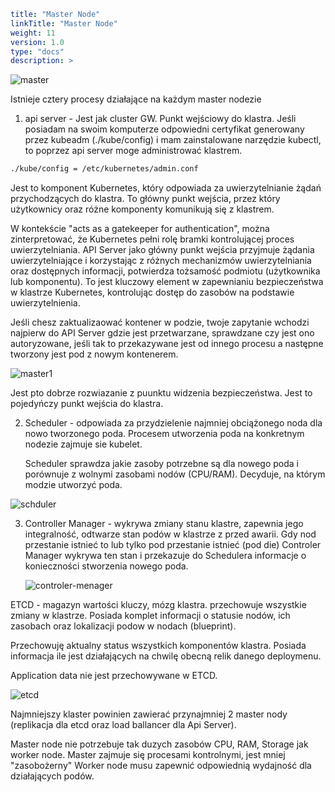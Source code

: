 ```yaml
title: "Master Node"
linkTitle: "Master Node"
weight: 11
version: 1.0
type: "docs"
description: >
```

![master](../02-architecture/master.png)

Istnieje cztery procesy działające na każdym master nodezie

1. api server -  Jest jak cluster GW. Punkt wejściowy do klastra.
Jeśli posiadam na swoim komputerze odpowiedni certyfikat generowany przez kubeadm (./kube/config) i mam zainstalowane narzędzie kubectl, to poprzez api server moge administrować klastrem.

```bash
./kube/config = /etc/kubernetes/admin.conf
```
   
   Jest to komponent Kubernetes, który odpowiada za uwierzytelnianie żądań przychodzących do klastra. To główny punkt wejścia, przez który użytkownicy oraz różne komponenty komunikują się z klastrem.
   
   W kontekście "acts as a gatekeeper for authentication", można zinterpretować, że Kubernetes pełni rolę bramki kontrolującej proces uwierzytelniania. API Server jako główny punkt wejścia przyjmuje żądania uwierzytelniające i korzystając z różnych mechanizmów uwierzytelniania oraz dostępnych informacji, potwierdza tożsamość podmiotu (użytkownika lub komponentu). To jest kluczowy element w zapewnianiu bezpieczeństwa w klastrze Kubernetes, kontrolując dostęp do zasobów na podstawie uwierzytelnienia.
   
   Jeśli chesz zaktualizaować kontener w podzie, twoje zapytanie wchodzi najpierw do API Server gdzie jest przetwarzane, sprawdzane czy jest ono autoryzowane, jeśli tak to przekazywane jest od innego procesu a następne tworzony jest pod z nowym kontenerem.
   
   ![master1](../02-architecture/master01.png)

Jest pto dobrze rozwiazanie z puunktu widzenia bezpieczeństwa. Jest to pojedyńczy punkt wejścia do klastra.

2. Scheduler - odpowiada za przydzielenie najmniej obciążonego noda dla nowo tworzonego poda. Procesem utworzenia poda na konkretnym nodezie zajmuje sie kubelet. 
   
   Scheduler sprawdza jakie zasoby potrzebne są dla nowego poda i porównuje z wolnymi zasobami nodów (CPU/RAM). Decyduje, na którym modzie utworzyć poda.

![schduler](../02-architecture/scheduler.png)

3. Controller Manager - wykrywa zmiany stanu klastre, zapewnia jego integralność, odtwarze stan podów w klastrze z przed awarii. Gdy nod przestanie istnieć to lub tylko pod przestanie istnieć (pod die) Controler Manager wykrywa ten stan i przekazuje do Schedulera informacje o konieczności stworzenia nowego poda.
   
   ![controler-menager](../02-architecture/controler-manager.png)

ETCD - magazyn wartości kluczy, mózg klastra. przechowuje wszystkie zmiany w klastrze. Posiada komplet informacji o statusie nodów, ich zasobach oraz lokalizacji podow w nodach (blueprint). 

Przechowuję aktualny status wszystkich komponentów klastra. Posiada informacja ile jest działających na chwilę obecną relik danego deploymenu.

Application data nie jest przechowywane w ETCD.

![etcd](../02-architecture/etcd.png)

Najmniejszy klaster powinien zawierać przynajmniej 2 master nody (replikacja dla etcd oraz load ballancer dla Api Server).

Master node nie potrzebuje tak duzych zasobów CPU, RAM, Storage jak worker node. Master zajmuje się procesami kontrolnymi, jest mniej "zasobożerny" 
Worker node musu zapewnić odpowiednią wydajność dla działających podów.
